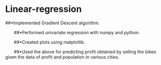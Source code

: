 # Linear-regression
##•Implemented Gradient Descent algorithm.

       ##•Performed univariate regression with numpy and python.

       ##•Created plots using matplotlib.

       ##•Used the above for predicting profit obtained by selling the bikes given the data of profit and population in various cities.
